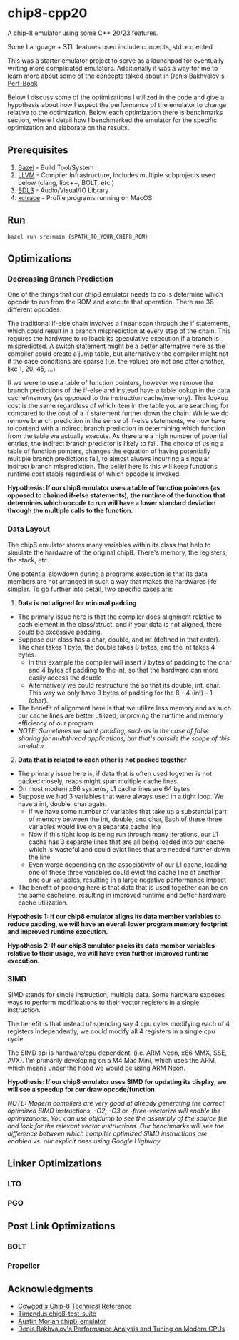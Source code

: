 # chip8-cpp20
A chip-8 emulator using some C++ 20/23 features.

Some Language + STL features used include concepts, std::expected

This was a starter emulator project to serve as a launchpad for eventually writing more complicated emulators.
Additionally it was a way for me to learn more about some of the concepts talked about in Denis Bakhvalov's [Perf-Book](https://github.com/dendibakh/perf-book)

Below I discuss some of the optimizations I utilized in the code and give a hypothesis about how I expect the performance of the emulator to change relative to the optimization. 
Below each optimization there is benchmarks section, where I detail how I benchmarked the emulator for the specific optimization and elaborate on the results.

## Prerequisites
1. [Bazel](https://bazel.build/) - Build Tool/System
2. [LLVM](https://llvm.org/) - Compiler Infrastructure, Includes multiple subprojects used below (clang, libc++, BOLT, etc.)
3. [SDL3](https://wiki.libsdl.org/SDL3/FrontPage) - Audio/Visual/IO Library
4. [xctrace](https://keith.github.io/xcode-man-pages/xctrace.1.html) - Profile programs running on MacOS

## Run

```
bazel run src:main {$PATH_TO_YOUR_CHIP8_ROM}
```

## Optimizations

### Decreasing Branch Prediction

One of the things that our chip8 emulator needs to do is determine which opcode to run from the ROM and execute that operation. There are 36 different opcodes.

The traditional if-else chain involves a linear scan through the if statements, which could result in a branch misprediction at every step of the chain. 
This requires the hardware to rollback its speculative execution if a branch is mispredicted. A switch statement might be a better alternative here as the compiler could create a jump table, 
but alternatively the compiler might not if the case conditions are sparse (i.e. the values are not one after another, like 1, 20, 45, ...)

If we were to use a table of function pointers, however we remove the branch predictions of the if-else  and instead have a table lookup in the data cache/memory (as opposed to the instruction cache/memory). 
This lookup cost is the same regardless of which item in the table you are searching for compared to the cost of a if statement further down the chain. While we do remove branch prediction in the sense of 
if-else statements, we now have to contend with a indirect branch prediction in determining which function from the table we actually execute. 
As there are a high number of potential entries, the indirect branch predictor is likely to fail. The choice of using a table of function pointers, 
changes the equation of having potentially multiple branch predictions fail, to almost always incurring a singular indirect branch misprediction. 
The belief here is this will keep functions runtime cost stable regardless of which opcode is invoked.

**Hypothesis: If our chip8 emulator uses a table of function pointers (as opposed to chained if-else statements), the runtime of the function that determines which opcode to run will have a 
lower standard deviation through the multiple calls to the function.**

### Data Layout

The chip8 emulator stores many variables within its class that help to simulate the hardware of the original chip8. There's memory, the registers, the stack, etc.

One potential slowdown during a programs execution is that its data members are not arranged in such a way that makes the hardwares life simpler. To go further into detail, two specific cases are:

1. **Data is not aligned for minimal padding**
 - The primary issue here is that the compiler does alignment relative to each element in the class/struct, and if your data is not aligned, there could be excessive padding.
 - Suppose our class has a char, double, and int (defined in that order). The char takes 1 byte, the double takes 8 bytes, and the int takes 4 bytes.
    - In this example the compiler will insert 7 bytes of padding to the char and 4 bytes of padding to the int, so that the hardware can more easily access the double
    - Alternatively we could restructure the so that its double, int, char. This way we only have 3 bytes of padding for the 8 - 4 (int) - 1 (char).
 - The benefit of alignment here is that we utilize less memory and as such our cache lines are better utilized, improving the runtime and memory efficiency of our program
 - *NOTE: Sometimes we want padding, such as in the case of false sharing for multithread applications, but that's outside the scope of this emulator*

2. **Data that is related to each other is not packed together**
 - The primary issue here is, if data that is often used together is not packed closely, reads might span multiple cache lines.
 - On most modern x86 systems, L1 cache lines are 64 bytes
 - Suppose we had 3 variables that were always used in a tight loop. We have a int, double, char again.
   - If we have some number of variables that take up a substantial part of memory between the int, double, and char, Each of these three variables would live on a separate cache line
   - Now if this tight loop is being run through many iterations, our L1 cache has 3 separate lines that are all being loaded into our cache which is wasteful and could evict lines that are needed further down the line
   - Even worse depending on the associativity of our L1 cache, loading one of these three variables could evict the cache line of another one our variables, resulting in a large negative performance impact
 - The benefit of packing here is that data that is used together can be on the same cacheline, resulting in improved runtime and better hardware cache utilization.

**Hypothesis 1: If our chip8 emulator aligns its data member variables to reduce padding, we will have an overall lower program memory footprint and improved runtime execution.**

**Hypothesis 2: If our chip8 emulator packs its data member variables relative to their usage, we will have even further improved runtime execution.**

### SIMD

SIMD stands for single instruction, multiple data. Some hardware exposes ways to perform modifications to their vector registers in a single instruction.

The benefit is that instead of spending say 4 cpu cyles modifying each of 4 registers independently, we could modify all 4 registers in a single cpu cycle.

The SIMD api is hardware/cpu dependent. (i.e. ARM Neon, x86 MMX, SSE, AVX). 
I'm primarily developing on a M4 Mac Mini, which uses the ARM, which means under the hood we would be using ARM Neon.

**Hypothesis: If our chip8 emulator uses SIMD for updating its display, we will see a speedup for our draw opcode/function.**

*NOTE: Modern compilers are very good at already generating the correct optimized SIMD instructions. -O2, -O3 or -ftree-vectorize will enable the optimizations. You can use objdump to see the assembly of the source file and look for the relevant vector instructions. Our benchmarks will see the difference between which compiler optimized SIMD instructions are enabled vs. our explicit ones using Google Highway*

## Linker Optimizations

### LTO

### PGO

## Post Link Optimizations

### BOLT

### Propeller

## Acknowledgments
- [Cowgod's Chip-8 Technical Reference](http://devernay.free.fr/hacks/chip8/C8TECH10.HTM)
- [Timendus chip8-test-suite](https://github.com/Timendus/chip8-test-suite)
- [Austin Morlan chip8_emulator](https://austinmorlan.com/posts/chip8_emulator/)
- [Denis Bakhvalov's Performance Analysis and Tuning on Modern CPUs](https://github.com/dendibakh/perf-book)
